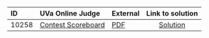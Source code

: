 | ID | UVa Online Judge | External | Link to solution |
|:---|:---|:---|:---:|
| 10258 | [Contest Scoreboard](https://onlinejudge.org/index.php?option=com_onlinejudge&Itemid=8&category=625&page=show_problem&problem=1199) | [PDF](https://onlinejudge.org/external/102/10258.pdf) | [Solution](https%3A//github.com/versenyi98/programming-contests/tree/master/UVa%20Online%20Judge/10258%2520-%2520Contest%2520Scoreboard)|
